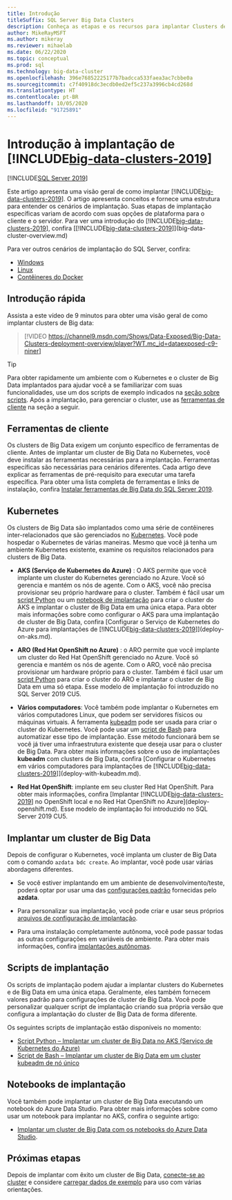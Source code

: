 ```yaml
---
title: Introdução
titleSuffix: SQL Server Big Data Clusters
description: Conheça as etapas e os recursos para implantar Clusters de Big Data do SQL Server.
author: MikeRayMSFT
ms.author: mikeray
ms.reviewer: mihaelab
ms.date: 06/22/2020
ms.topic: conceptual
ms.prod: sql
ms.technology: big-data-cluster
ms.openlocfilehash: 396e76852225177b7badcca533faea3ac7cbbe0a
ms.sourcegitcommit: c7f40918dc3ecdb0ed2ef5c237a3996cb4cd268d
ms.translationtype: HT
ms.contentlocale: pt-BR
ms.lasthandoff: 10/05/2020
ms.locfileid: "91725891"
---
```

# <a name="get-started-with-big-data-clusters-2019-deployment"></a>Introdução à implantação de [!INCLUDE[big-data-clusters-2019](../includes/ssbigdataclusters-ss-nover.md)]

[!INCLUDE[SQL Server 2019](../includes/applies-to-version/sqlserver2019.md)]

Este artigo apresenta uma visão geral de como implantar [!INCLUDE[big-data-clusters-2019](../includes/ssbigdataclusters-ss-nover.md)]. O artigo apresenta conceitos e fornece uma estrutura para entender os cenários de implantação. Suas etapas de implantação específicas variam de acordo com suas opções de plataforma para o cliente e o servidor. Para ver uma introdução do [!INCLUDE[big-data-clusters-2019](../includes/ssbigdataclusters-ss-nover.md)], confira [[!INCLUDE[big-data-clusters-2019](../includes/ssbigdataclusters-ver15.md)]](big-data-cluster-overview.md)

Para ver outros cenários de implantação do SQL Server, confira:

- [Windows](../database-engine/install-windows/install-sql-server.md)
- [Linux](../linux/sql-server-linux-setup.md)
- [Contêineres do Docker](../linux/sql-server-linux-docker-container-deployment.md)

## <a name="quick-introduction"></a>Introdução rápida 

Assista a este vídeo de 9 minutos para obter uma visão geral de como implantar clusters de Big data:

> [!VIDEO https://channel9.msdn.com/Shows/Data-Exposed/Big-Data-Clusters-deployment-overview/player?WT.mc_id=dataexposed-c9-niner]


> [!TIP]
> Para obter rapidamente um ambiente com o Kubernetes e o cluster de Big Data implantados para ajudar você a se familiarizar com suas funcionalidades, use um dos scripts de exemplo indicados na [seção sobre scripts](#scripts). Após a implantação, para gerenciar o cluster, use as [ferramentas de cliente](#tools) na seção a seguir.


## <a name="client-tools"></a><a id="tools"></a> Ferramentas de cliente

Os clusters de Big Data exigem um conjunto específico de ferramentas de cliente. Antes de implantar um cluster de Big Data no Kubernetes, você deve instalar as ferramentas necessárias para a implantação. Ferramentas específicas são necessárias para cenários diferentes. Cada artigo deve explicar as ferramentas de pré-requisito para executar uma tarefa específica. Para obter uma lista completa de ferramentas e links de instalação, confira [Instalar ferramentas de Big Data do SQL Server 2019](deploy-big-data-tools.md).

## <a name="kubernetes"></a>Kubernetes

Os clusters de Big Data são implantados como uma série de contêineres inter-relacionados que são gerenciados no [Kubernetes](https://kubernetes.io/docs/home). Você pode hospedar o Kubernetes de várias maneiras. Mesmo que você já tenha um ambiente Kubernetes existente, examine os requisitos relacionados para clusters de Big Data.

- **AKS (Serviço de Kubernetes do Azure)** : O AKS permite que você implante um cluster do Kubernetes gerenciado no Azure. Você só gerencia e mantém os nós de agente. Com o AKS, você não precisa provisionar seu próprio hardware para o cluster. Também é fácil usar um [script Python](quickstart-big-data-cluster-deploy.md) ou um [notebook de implantação](notebooks-deploy.md) para criar o cluster do AKS e implantar o cluster de Big Data em uma única etapa. Para obter mais informações sobre como configurar o AKS para uma implantação de cluster de Big Data, confira [Configurar o Serviço de Kubernetes do Azure para implantações de [!INCLUDE[big-data-clusters-2019](../includes/ssbigdataclusters-ver15.md)]](deploy-on-aks.md).

- **ARO (Red Hat OpenShift no Azure)** : o ARO permite que você implante um cluster do Red Hat OpenShift gerenciado no Azure. Você só gerencia e mantém os nós de agente. Com o ARO, você não precisa provisionar um hardware próprio para o cluster. Também é fácil usar um [script Python](quickstart-big-data-cluster-deploy-aro.md) para criar o cluster do ARO e implantar o cluster de Big Data em uma só etapa. Esse modelo de implantação foi introduzido no SQL Server 2019 CU5. 

- **Vários computadores**: Você também pode implantar o Kubernetes em vários computadores Linux, que podem ser servidores físicos ou máquinas virtuais. A ferramenta [kubeadm](https://kubernetes.io/docs/setup/independent/create-cluster-kubeadm/) pode ser usada para criar o cluster do Kubernetes. Você pode usar um [script de Bash](deployment-script-single-node-kubeadm.md) para automatizar esse tipo de implantação. Esse método funcionará bem se você já tiver uma infraestrutura existente que deseja usar para o cluster de Big Data. Para obter mais informações sobre o uso de implantações **kubeadm** com clusters de Big Data, confira [Configurar o Kubernetes em vários computadores para implantações de [!INCLUDE[big-data-clusters-2019](../includes/ssbigdataclusters-ver15.md)]](deploy-with-kubeadm.md).

- **Red Hat OpenShift**: implante em seu cluster Red Hat OpenShift. Para obter mais informações, confira [Implantar [!INCLUDE[big-data-clusters-2019](../includes/ssbigdataclusters-ss-nover.md)] no OpenShift local e no Red Hat OpenShift no Azure](deploy-openshift.md). Esse modelo de implantação foi introduzido no SQL Server 2019 CU5.

## <a name="deploy-a-big-data-cluster"></a>Implantar um cluster de Big Data

Depois de configurar o Kubernetes, você implanta um cluster de Big Data com o comando `azdata bdc create`. Ao implantar, você pode usar várias abordagens diferentes.

- Se você estiver implantando em um ambiente de desenvolvimento/teste, poderá optar por usar uma das [configurações padrão](deployment-guidance.md#deploy) fornecidas pelo **azdata**.

- Para personalizar sua implantação, você pode criar e usar seus próprios [arquivos de configuração de implantação](deployment-guidance.md#configfile).

- Para uma instalação completamente autônoma, você pode passar todas as outras configurações em variáveis de ambiente. Para obter mais informações, confira [implantações autônomas](deployment-guidance.md#unattended).


## <a name="deployment-scripts"></a><a id="scripts"></a> Scripts de implantação

Os scripts de implantação podem ajudar a implantar clusters do Kubernetes e de Big Data em uma única etapa. Geralmente, eles também fornecem valores padrão para configurações de cluster de Big Data. Você pode personalizar qualquer script de implantação criando sua própria versão que configura a implantação do cluster de Big Data de forma diferente.

Os seguintes scripts de implantação estão disponíveis no momento:

- [Script Python – Implantar um cluster de Big Data no AKS (Serviço de Kubernetes do Azure)](quickstart-big-data-cluster-deploy.md)
- [Script de Bash – Implantar um cluster de Big Data em um cluster kubeadm de nó único](deployment-script-single-node-kubeadm.md)

## <a name="deployment-notebooks"></a>Notebooks de implantação

Você também pode implantar um cluster de Big Data executando um notebook do Azure Data Studio. Para obter mais informações sobre como usar um notebook para implantar no AKS, confira o seguinte artigo:

- [Implantar um cluster de Big Data com os notebooks do Azure Data Studio](notebooks-deploy.md).

## <a name="next-steps"></a>Próximas etapas

Depois de implantar com êxito um cluster de Big Data, [conecte-se ao cluster](connect-to-big-data-cluster.md) e considere [carregar dados de exemplo](tutorial-load-sample-data.md) para uso com várias orientações.